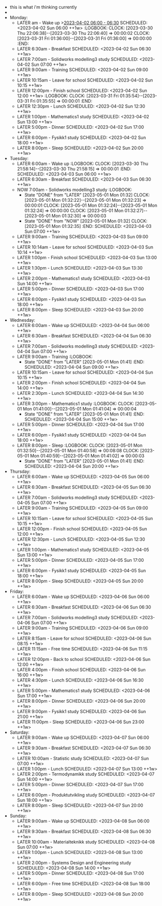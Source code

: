 - this is what i'm thinking currently
-
- Monday:
	- LATER am - Wake up >[2023-04-02 06:00 - 06:30](#agenda://?start=1680408000000&end=1680409830000&allDay=false)
	  SCHEDULED: <2023-04-02 Sun 06:00 ++1w>
	  :LOGBOOK:
	  CLOCK: [2023-03-30 Thu 22:06:38]--[2023-03-30 Thu 22:06:40] =>  00:00:02
	  CLOCK: [2023-03-31 Fri 01:36:00]--[2023-03-31 Fri 01:36:00] =>  00:00:00
	  :END:
	- LATER 6:30am - Breakfast
	  SCHEDULED: <2023-04-02 Sun 06:30 ++1w>
	- LATER 7:00am - Solidworks modelling3 study
	  SCHEDULED: <2023-04-02 Sun 07:00 ++1w>
	- LATER 9:00am - Training
	  SCHEDULED: <2023-04-02 Sun 09:00 ++1w>
	- LATER 10:15am - Leave for school
	  SCHEDULED: <2023-04-02 Sun 10:15 ++1w>
	- LATER 12:00pm - Finish school
	  SCHEDULED: <2023-04-02 Sun 12:00 ++1w>
	  :LOGBOOK:
	  CLOCK: [2023-03-31 Fri 01:35:54]--[2023-03-31 Fri 01:35:55] =>  00:00:01
	  :END:
	- LATER 12:30pm - Lunch
	  SCHEDULED: <2023-04-02 Sun 12:30 ++1w>
	- LATER 1:00pm - Mathematics1 study
	  SCHEDULED: <2023-04-02 Sun 13:00 ++1w>
	- LATER 5:00pm - Dinner
	  SCHEDULED: <2023-04-02 Sun 17:00 ++1w>
	- LATER 6:00pm - Fysikk1 study
	  SCHEDULED: <2023-04-02 Sun 18:00 ++1w>
	- LATER 8:00pm - Sleep
	  SCHEDULED: <2023-04-02 Sun 20:00 ++1w>
- Tuesday:
	- LATER 6:00am - Wake up
	  :LOGBOOK:
	  CLOCK: [2023-03-30 Thu 21:58:14]--[2023-03-30 Thu 21:58:15] =>  00:00:01
	  :END:
	  	SCHEDULED: <2023-04-03 Sun 06:00 ++1w>
	- LATER 6:30am - Breakfast
	  	SCHEDULED: <2023-04-03 Sun 06:30 ++1w>
	- NOW 7:00am - Solidworks modelling3 study
	  :LOGBOOK:
	  * State "DONE" from "LATER" [2023-05-01 Mon 01:32]
	  CLOCK: [2023-05-01 Mon 01:32:22]--[2023-05-01 Mon 01:32:23] =>  00:00:01
	  CLOCK: [2023-05-01 Mon 01:32:24]--[2023-05-01 Mon 01:32:24] =>  00:00:00
	  CLOCK: [2023-05-01 Mon 01:32:27]--[2023-05-01 Mon 01:32:30] =>  00:00:03
	  * State "DONE" from "NOW" [2023-05-01 Mon 01:32]
	  CLOCK: [2023-05-01 Mon 01:32:35]
	  :END:
	  	SCHEDULED: <2023-04-03 Sun 07:00 ++1w>
	- LATER 9:00am - Training
	  	SCHEDULED: <2023-04-03 Sun 09:00 ++1w>
	- LATER 10:14am - Leave for school
	  	SCHEDULED: <2023-04-03 Sun 10:14 ++1w>
	- LATER 1:00pm - Finish school
	  	SCHEDULED: <2023-04-03 Sun 13:00 ++1w>
	- LATER 1:30pm - Lunch
	  	SCHEDULED: <2023-04-03 Sun 13:30 ++1w>
	- LATER 2:00pm - Mathematics1 study
	  	SCHEDULED: <2023-04-03 Sun 14:00 ++1w>
	- LATER 5:00pm - Dinner
	  	SCHEDULED: <2023-04-03 Sun 17:00 ++1w>
	- LATER 6:00pm - Fysikk1 study
	  	SCHEDULED: <2023-04-03 Sun 18:00 ++1w>
	- LATER 8:00pm - Sleep
	  	SCHEDULED: <2023-04-03 Sun 20:00 ++1w>
- Wednesday:
	- LATER 6:00am - Wake up
	  	SCHEDULED: <2023-04-04 Sun 06:00 ++1w>
	- LATER 6:30am - Breakfast
	  	SCHEDULED: <2023-04-04 Sun 06:30 ++1w>
	- LATER 7:00am - Solidworks modelling3 study
	  	SCHEDULED: <2023-04-04 Sun 07:00 ++1w>
	- LATER 9:00am - Training
	  :LOGBOOK:
	  * State "DONE" from "LATER" [2023-05-01 Mon 01:41]
	  :END:
	  	SCHEDULED: <2023-04-04 Sun 09:00 ++1w>
	- LATER 10:15am - Leave for school
	  	SCHEDULED: <2023-04-04 Sun 10:15 ++1w>
	- LATER 2:00pm - Finish school
	  	SCHEDULED: <2023-04-04 Sun 14:00 ++1w>
	- LATER 2:30pm - Lunch
	  	SCHEDULED: <2023-04-04 Sun 14:30 ++1w>
	- LATER 3:00pm - Mathematics1 study
	  :LOGBOOK:
	  CLOCK: [2023-05-01 Mon 01:41:00]--[2023-05-01 Mon 01:41:04] =>  00:00:04
	  * State "DONE" from "LATER" [2023-05-01 Mon 01:41]
	  :END:
	  	SCHEDULED: <2023-04-04 Sun 15:00 ++1w>
	- LATER 5:00pm - Dinner
	  	SCHEDULED: <2023-04-04 Sun 17:00 ++1w>
	- LATER 6:00pm - Fysikk1 study
	  	SCHEDULED: <2023-04-04 Sun 18:00 ++1w>
	- LATER 8:00pm - Sleep
	  :LOGBOOK:
	  CLOCK: [2023-05-01 Mon 01:32:50]--[2023-05-01 Mon 01:40:58] =>  00:08:08
	  CLOCK: [2023-05-01 Mon 01:40:59]--[2023-05-01 Mon 01:41:02] =>  00:00:03
	  * State "DONE" from "LATER" [2023-05-01 Mon 01:41]
	  :END:
	  	SCHEDULED: <2023-04-04 Sun 20:00 ++1w>
- Thursday:
	- LATER 6:00am - Wake up
	  	SCHEDULED: <2023-04-05 Sun 06:00 ++1w>
	- LATER 6:30am - Breakfast
	  	SCHEDULED: <2023-04-05 Sun 06:30 ++1w>
	- LATER 7:00am - Solidworks modelling3 study
	  	SCHEDULED: <2023-04-05 Sun 07:00 ++1w>
	- LATER 9:00am - Training
	  	SCHEDULED: <2023-04-05 Sun 09:00 ++1w>
	- LATER 10:15am - Leave for school
	  	SCHEDULED: <2023-04-05 Sun 10:15 ++1w>
	- LATER 12:00pm - Finish school
	  	SCHEDULED: <2023-04-05 Sun 12:00 ++1w>
	- LATER 12:30pm - Lunch
	  	SCHEDULED: <2023-04-05 Sun 12:30 ++1w>
	- LATER 1:00pm - Mathematics1 study
	  	SCHEDULED: <2023-04-05 Sun 13:00 ++1w>
	- LATER 5:00pm - Dinner
	  	SCHEDULED: <2023-04-05 Sun 17:00 ++1w>
	- LATER 6:00pm - Fysikk1 study
	  	SCHEDULED: <2023-04-05 Sun 18:00 ++1w>
	- LATER 8:00pm - Sleep
	  	SCHEDULED: <2023-04-05 Sun 20:00 ++1w>
- Friday:
	- LATER 6:00am - Wake up
	  	SCHEDULED: <2023-04-06 Sun 06:00 ++1w>
	- LATER 6:30am - Breakfast
	  	SCHEDULED: <2023-04-06 Sun 06:30 ++1w>
	- LATER 7:00am - Solidworks modelling3 study
	  	SCHEDULED: <2023-04-06 Sun 07:00 ++1w>
	- LATER 9:00am - Training
	  	SCHEDULED: <2023-04-06 Sun 09:00 ++1w>
	- LATER 8:15am - Leave for school
	  	SCHEDULED: <2023-04-06 Sun 08:15 ++1w>
	- LATER 11:15am - Free time
	  	SCHEDULED: <2023-04-06 Sun 11:15 ++1w>
	- LATER 12:00pm - Back to school
	  	SCHEDULED: <2023-04-06 Sun 12:00 ++1w>
	- LATER 4:00pm - Finish school
	  	SCHEDULED: <2023-04-06 Sun 16:00 ++1w>
	- LATER 4:30pm - Lunch
	  	SCHEDULED: <2023-04-06 Sun 16:30 ++1w>
	- LATER 5:00pm - Mathematics1 study
	  	SCHEDULED: <2023-04-06 Sun 17:00 ++1w>
	- LATER 8:00pm - Dinner
	  	SCHEDULED: <2023-04-06 Sun 20:00 ++1w>
	- LATER 9:00pm - Fysikk1 study
	  	SCHEDULED: <2023-04-06 Sun 21:00 ++1w>
	- LATER 11:00pm - Sleep
	  	SCHEDULED: <2023-04-06 Sun 23:00 ++1w>
- Saturday:
	- LATER 9:00am - Wake up
	  	SCHEDULED: <2023-04-07 Sun 06:00 ++1w>
	- LATER 9:30am - Breakfast
	  	SCHEDULED: <2023-04-07 Sun 06:30 ++1w>
	- LATER 10:00am - Statistic study
	  	SCHEDULED: <2023-04-07 Sun 07:00 ++1w>
	- LATER 1:00pm - Lunch
	  	SCHEDULED: <2023-04-07 Sun 13:00 ++1w>
	- LATER 2:00pm - Termodynamikk study
	  	SCHEDULED: <2023-04-07 Sun 14:00 ++1w>
	- LATER 5:00pm - Dinner
	  	SCHEDULED: <2023-04-07 Sun 17:00 ++1w>
	- LATER 6:00pm - Produktutvikling study
	  	SCHEDULED: <2023-04-07 Sun 18:00 ++1w>
	- LATER 8:00pm - Sleep
	  	SCHEDULED: <2023-04-07 Sun 20:00 ++1w>
- Sunday:
	- LATER 9:00am - Wake up
	  	SCHEDULED: <2023-04-08 Sun 06:00 ++1w>
	- LATER 9:30am - Breakfast
	  	SCHEDULED: <2023-04-08 Sun 06:30 ++1w>
	- LATER 10:00am - Materialteknikk study
	  	SCHEDULED: <2023-04-08 Sun 07:00 ++1w>
	- LATER 1:00pm - Lunch
	  	SCHEDULED: <2023-04-08 Sun 13:00 ++1w>
	- LATER 2:00pm - Systems Design and Engineering study
	  	SCHEDULED: <2023-04-08 Sun 14:00 ++1w>
	- LATER 5:00pm - Dinner
	  	SCHEDULED: <2023-04-08 Sun 17:00 ++1w>
	- LATER 6:00pm - Free time
	  	SCHEDULED: <2023-04-08 Sun 18:00 ++1w>
	- LATER 8:00pm - Sleep
	  	SCHEDULED: <2023-04-08 Sun 20:00 ++1w>